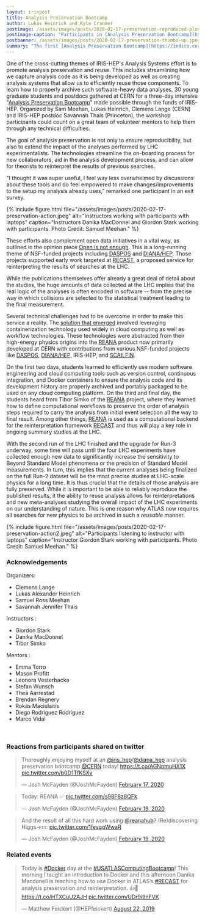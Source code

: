 ```yaml
---
layout: irispost
title: Analysis Preservation Bootcamp
author: Lukas Heinrich and Kyle Cranmer
postimage: /assets/images/posts/2020-02-17-preservation-reproduced-plots.jpeg
postimage-caption: "Participants in [Analysis Preservation Bootcamp](https://indico.cern.ch/event/awesome) showing off their ability to reproduce an LHC analysis. Photo Credit: Samuel Meehan"
postbanner: /assets/images/posts/2020-02-17-preservation-thumbs-up.jpeg
summary: "The first [Analysis Preservation Bootcamp](https://indico.cern.ch/event/awesome) was held at CERN from February 17-19, 2020. Thirty graduate students and postdocs learned these new technologies aimed at ensuring reproducibility, streamlining onboarding, and extending the impact of LHC analyses through reuse."
---
```



One of the cross-cutting themes of IRIS-HEP's Analysis Systems effort is to promote analysis preservation and reuse. This includes streamlining how we capture analysis code as it is being developed as well as creating analysis systems that allow us to efficiently reuse those components. To learn how to properly archive such software-heavy data analyses, 30 young graduate
students and postdocs gathered at CERN for a three-day intensive "[Analysis Preservation
Bootcamp](https://indico.cern.ch/event/awesome)" made possible through the funds of IRIS-HEP. Organized by Sam Meehan, Lukas Heinrich,
Clemens Lange (CERN) and IRIS-HEP postdoc Savannah Thais (Princeton), the workshop
participants could count on a great team of volunteer mentors to help them through any technical
difficulties.

The goal of analysis preservation is not only to ensure reproducibility, but also to extend the impact of the analyses performed by LHC experimentalists. The technologies streamline the on-boarding process for new collaborators, aid in the analysis development process, and can allow for theorists to reinterpret the results of previous searches.

"I thought it was super useful, I feel way less overwhelmed by discussions about these tools and do feel empowered to make changes/improvements to the setup my analysis already uses," remarked one participant in an exit survey.

{% include figure.html
    file="/assets/images/posts/2020-02-17-preservation-action.jpeg"
    alt="Instructors working with participants with laptops"
    caption="Instructors Danika MacDonnel and Giordon Stark working with participants.  Photo Credit: Samuel Meehan."
%}


These efforts also complement open data initiatives in a vital way, as outlined in the opinion piece [Open is not enough](https://doi.org/10.1038/s41567-018-0342-2). This is a long-running theme of NSF-funded projects including [DASPOS](https://daspos.crc.nd.edu) and [DIANA/HEP](https://diana-hep.org). Those projects supported early work targeted at [RECAST](https://iris-hep.org/projects/recast.html), a proposed service for reinterpreting the results of searches at the LHC.



While the publications themselves offer already a great deal of detail about the studies,
the huge amounts of data collected at the LHC implies that the real logic of the analyses
is often encoded in software -- from the precise way in which collisions are selected
to the statistical treatment leading to the final measurement.

Several technical challenges had to be overcome in order to make this service a reality. The [solution that emerged](http://inspirehep.net/record/1603090) involved leveraging containerization technology used widely in cloud computing as well as workflow technologies. These technologies were abstracted from their high-energy physics origins into the [REANA](http://reanahub.io) product now primarily developed at CERN with contributions from various NSF-funded projects like [DASPOS](https://daspos.crc.nd.edu), [DIANA/HEP](https://diana-hep.org), IRIS-HEP, and [SCAILFIN](https://scailfin.github.io).


On the first two days, students learned to efficiently use modern software engineering
and cloud computing tools such as version control, continuous integration, and Docker
containers to ensure the analysis code and its development history are properly archived
and portably packaged to be used on any cloud computing platform.
On the third and final day, the students heard from Tibor Simko of the [REANA](http://reanahub.io) project, where they learned how to  define computational workflows to preserve the order of analysis steps
required to carry the analysis from initial event selection all the way to final
result. Among other things, [REANA](http://reanahub.io) is used as a computational backend for the
reinterpretation framework [RECAST](https://iris-hep.org/projects/recast.html) and thus will play a key role in ongoing summary
studies at the LHC.


With the second run of the LHC finished and the upgrade for Run-3 underway, some time will pass
until the four LHC experiments have collected enough new data to significantly increase
the sensitivity to Beyond Standard Model phenomena or the precision of Standard Model
measurements. In turn, this implies that the current analyses being finalized on the full Run-2 dataset
will be the most precise studies at LHC-scale physics for a long time. It is thus crucial
that the  details of those analysis are fully preserved. While it is important to be able
to reliably reproduce the published results, it the ability to reuse analysis allows for reinterpretations and new meta-analyses studying the overall impact of the LHC experiments on our understanding of nature.
This is one reason why ATLAS now requires all searches for  new physics to be
archived in such a *reusable* manner.

{% include figure.html
    file="/assets/images/posts/2020-02-17-preservation-action2.jpeg"
    alt="Participants listening to instructor with laptops"
    caption="Instructor Giordon Stark working with participants.  Photo Credit: Samuel Meehan."
%}

<h3>Acknowledgements</h3>

Organizers:

 * Clemens Lange
 * Lukas Alexander Heinrich
 * Samuel Ross Meehan
 * Savannah Jennifer Thais


Instructors :

 * Giordon Stark
 * Danika MacDonnel
 * Tibor Simko


Mentors :

 * Emma Torro
 * Mason Profitt
 * Leonora Vesterbacka
 * Stefan Wunsch
 * Thea Aarrestad
 * Brendan Regnery
 * Rokas Maciulaitis
 * Diego Rodriguez Rodriguez
 * Marco Vidal



<!--<blockquote class="twitter-tweet"><p lang="en" dir="ltr">so many reproduced plots! :) <a href="https://t.co/Kc9rpRfsnT">https://t.co/Kc9rpRfsnT</a></p>&mdash; Lukas Heinrich (@lukasheinrich_) <a href="https://twitter.com/lukasheinrich_/status/1230252595303927810?ref_src=twsrc%5Etfw">February 19, 2020</a></blockquote> <script async src="https://platform.twitter.com/widgets.js" charset="utf-8"></script>-->


<br clear="all" />

<h3>Reactions from participants shared on twitter</h3>


<blockquote class="twitter-tweet"><p lang="en" dir="ltr">Thoroughly enjoying myself at an <a href="https://twitter.com/iris_hep?ref_src=twsrc%5Etfw">@iris_hep</a>/<a href="https://twitter.com/diana_hep?ref_src=twsrc%5Etfw">@diana_hep</a> analysis preservation bootcamp <a href="https://twitter.com/CERN?ref_src=twsrc%5Etfw">@CERN</a> today! <a href="https://t.co/AGNpmuHX1X">https://t.co/AGNpmuHX1X</a> <a href="https://t.co/b0D1TfKSXv">pic.twitter.com/b0D1TfKSXv</a></p>&mdash; Josh McFayden (@JoshMcFayden) <a href="https://twitter.com/JoshMcFayden/status/1229356905799266306?ref_src=twsrc%5Etfw">February 17, 2020</a></blockquote> <script async src="https://platform.twitter.com/widgets.js" charset="utf-8"></script>


<blockquote class="twitter-tweet"><p lang="en" dir="ltr">Today: REANA ✅ <a href="https://t.co/s98F8z8QFk">pic.twitter.com/s98F8z8QFk</a></p>&mdash; Josh McFayden (@JoshMcFayden) <a href="https://twitter.com/JoshMcFayden/status/1230079292941459456?ref_src=twsrc%5Etfw">February 19, 2020</a></blockquote> <script async src="https://platform.twitter.com/widgets.js" charset="utf-8"></script>



<blockquote class="twitter-tweet"><p lang="en" dir="ltr">And the result of all this hard work using <a href="https://twitter.com/reanahub?ref_src=twsrc%5Etfw">@reanahub</a>? (Re)discovering Higgs→ττ: <a href="https://t.co/1fevgqWwaR">pic.twitter.com/1fevgqWwaR</a></p>&mdash; Josh McFayden (@JoshMcFayden) <a href="https://twitter.com/JoshMcFayden/status/1230110214235598850?ref_src=twsrc%5Etfw">February 19, 2020</a></blockquote> <script async src="https://platform.twitter.com/widgets.js" charset="utf-8"></script>

<h3>Related events</h3>

<blockquote class="twitter-tweet"><p lang="en" dir="ltr">Today is <a href="https://twitter.com/hashtag/Docker?src=hash&amp;ref_src=twsrc%5Etfw">#Docker</a> day at the <a href="https://twitter.com/hashtag/USATLASComputingBootcamp?src=hash&amp;ref_src=twsrc%5Etfw">#USATLASComputingBootcamp</a>! This morning I taught an introduction to Docker and this afternoon Danika Macdonell is teaching how to use Docker in ATLAS’s <a href="https://twitter.com/hashtag/RECAST?src=hash&amp;ref_src=twsrc%5Etfw">#RECAST</a> for analysis preservation and reinterpretation. 👍🚀 <a href="https://t.co/HTXCuU2AJH">https://t.co/HTXCuU2AJH</a> <a href="https://t.co/UDr9i9nFVK">pic.twitter.com/UDr9i9nFVK</a></p>&mdash; Matthew Feickert (@HEPfeickert) <a href="https://twitter.com/HEPfeickert/status/1164643338487660544?ref_src=twsrc%5Etfw">August 22, 2019</a></blockquote> <script async src="https://platform.twitter.com/widgets.js" charset="utf-8"></script>
